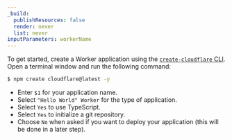 ```yaml
---
_build:
  publishResources: false
  render: never
  list: never
inputParameters: workerName
---
```


To get started, create a Worker application using the [`create-cloudflare` CLI](https://github.com/cloudflare/workers-sdk/tree/main/packages/create-cloudflare). Open a terminal window and run the following command: 

```sh
$ npm create cloudflare@latest -y
```

* Enter `$1` for your application name.
* Select `"Hello World" Worker` for the type of application.
* Select `Yes` to use TypeScript.
* Select `Yes` to initialize a git repository.
* Choose `No` when asked if you want to deploy your application (this will be done in a later step).